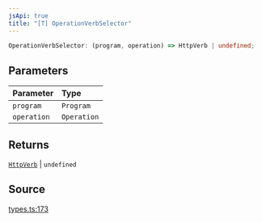 ```yaml
---
jsApi: true
title: "[T] OperationVerbSelector"
---
```


```ts
OperationVerbSelector: (program, operation) => HttpVerb | undefined;
```

## Parameters

| Parameter   | Type        |
| :---------- | :---------- |
| `program`   | `Program`   |
| `operation` | `Operation` |

## Returns

[`HttpVerb`](Type.HttpVerb.md) \| `undefined`

## Source

[types.ts:173](https://github.com/markcowl/cadl/blob/3db15286/packages/http/src/types.ts#L173)
